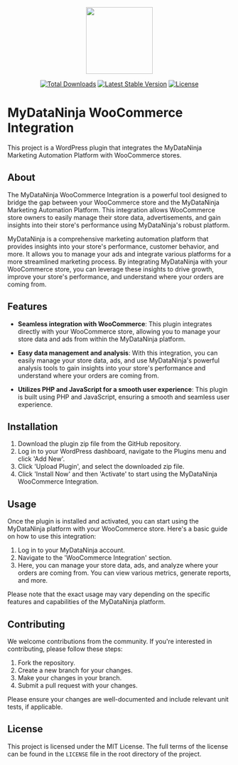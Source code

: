 <p align="center"><a href="https://mydataninja.com" target="_blank"><img src="https://mydataninja.com/wp-content/uploads/2023/07/logo.png" width="150"></a></p>

<p align="center">
    <a href="https://github.com/iamdataninja/mydataninja-wordpress-plugin/releases"><img src="https://img.shields.io/github/downloads/iamdataninja/mydataninja-wordpress-plugin/total.svg" alt="Total Downloads"></a>
    <a href="https://github.com/iamdataninja/mydataninja-wordpress-plugin/releases"><img src="https://img.shields.io/github/v/release/iamdataninja/mydataninja-wordpress-plugin" alt="Latest Stable Version"></a>
    <a href="https://github.com/iamdataninja/mydataninja-wordpress-plugin/blob/main/LICENSE"><img src="https://img.shields.io/github/license/iamdataninja/mydataninja-wordpress-plugin" alt="License"></a>
</p>

# MyDataNinja WooCommerce Integration

This project is a WordPress plugin that integrates the MyDataNinja Marketing Automation Platform with WooCommerce stores.

## About

The MyDataNinja WooCommerce Integration is a powerful tool designed to bridge the gap between your WooCommerce store and the MyDataNinja Marketing Automation Platform. This integration allows WooCommerce store owners to easily manage their store data, advertisements, and gain insights into their store's performance using MyDataNinja's robust platform.

MyDataNinja is a comprehensive marketing automation platform that provides insights into your store's performance, customer behavior, and more. It allows you to manage your ads and integrate various platforms for a more streamlined marketing process. By integrating MyDataNinja with your WooCommerce store, you can leverage these insights to drive growth, improve your store's performance, and understand where your orders are coming from.

## Features

- **Seamless integration with WooCommerce**: This plugin integrates directly with your WooCommerce store, allowing you to manage your store data and ads from within the MyDataNinja platform.

- **Easy data management and analysis**: With this integration, you can easily manage your store data, ads, and use MyDataNinja's powerful analysis tools to gain insights into your store's performance and understand where your orders are coming from.

- **Utilizes PHP and JavaScript for a smooth user experience**: This plugin is built using PHP and JavaScript, ensuring a smooth and seamless user experience.

## Installation

1. Download the plugin zip file from the GitHub repository.
2. Log in to your WordPress dashboard, navigate to the Plugins menu and click 'Add New'.
3. Click 'Upload Plugin', and select the downloaded zip file.
4. Click 'Install Now' and then 'Activate' to start using the MyDataNinja WooCommerce Integration.

## Usage

Once the plugin is installed and activated, you can start using the MyDataNinja platform with your WooCommerce store. Here's a basic guide on how to use this integration:

1. Log in to your MyDataNinja account.
2. Navigate to the 'WooCommerce Integration' section.
3. Here, you can manage your store data, ads, and analyze where your orders are coming from. You can view various metrics, generate reports, and more.

Please note that the exact usage may vary depending on the specific features and capabilities of the MyDataNinja platform.

## Contributing

We welcome contributions from the community. If you're interested in contributing, please follow these steps:

1. Fork the repository.
2. Create a new branch for your changes.
3. Make your changes in your branch.
4. Submit a pull request with your changes.

Please ensure your changes are well-documented and include relevant unit tests, if applicable.

## License

This project is licensed under the MIT License. The full terms of the license can be found in the `LICENSE` file in the root directory of the project.
